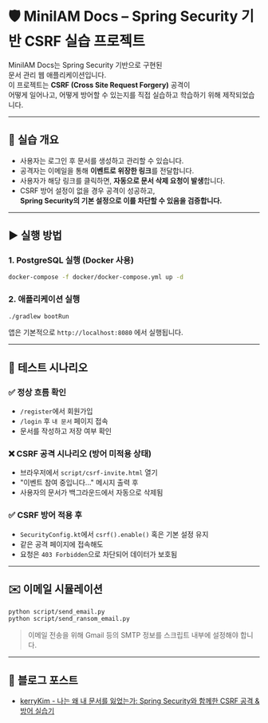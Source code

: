 # 🛡️ MiniIAM Docs – Spring Security 기반 CSRF 실습 프로젝트

MiniIAM Docs는 Spring Security 기반으로 구현된  
문서 관리 웹 애플리케이션입니다.  
이 프로젝트는 **CSRF (Cross Site Request Forgery)** 공격이  
어떻게 일어나고, 어떻게 방어할 수 있는지를 직접 실습하고 학습하기 위해 제작되었습니다.

---

## 📌 실습 개요

- 사용자는 로그인 후 문서를 생성하고 관리할 수 있습니다.
- 공격자는 이메일을 통해 **이벤트로 위장한 링크**를 전달합니다.
- 사용자가 해당 링크를 클릭하면, **자동으로 문서 삭제 요청이 발생**합니다.
- CSRF 방어 설정이 없을 경우 공격이 성공하고,  
  **Spring Security의 기본 설정으로 이를 차단할 수 있음을 검증합니다.**

---

## ▶️ 실행 방법

### 1. PostgreSQL 실행 (Docker 사용)

```bash
docker-compose -f docker/docker-compose.yml up -d
```

### 2. 애플리케이션 실행

```bash
./gradlew bootRun
```

앱은 기본적으로 `http://localhost:8080` 에서 실행됩니다.

---

## 🧪 테스트 시나리오

### ✅ 정상 흐름 확인

- `/register`에서 회원가입
- `/login` 후 `내 문서` 페이지 접속
- 문서를 작성하고 저장 여부 확인

### ❌ CSRF 공격 시나리오 (방어 미적용 상태)

- 브라우저에서 `script/csrf-invite.html` 열기
- "이벤트 참여 중입니다..." 메시지 출력 후
- 사용자의 문서가 백그라운드에서 자동으로 삭제됨

### ✅ CSRF 방어 적용 후

- `SecurityConfig.kt`에서 `csrf().enable()` 혹은 기본 설정 유지
- 같은 공격 페이지에 접속해도
- 요청은 `403 Forbidden`으로 차단되어 데이터가 보호됨

---

## ✉️ 이메일 시뮬레이션

```bash
python script/send_email.py
python script/send_ransom_email.py
```

> 이메일 전송을 위해 Gmail 등의 SMTP 정보를 스크립트 내부에 설정해야 합니다.

---

## 📄 블로그 포스트

- [kerryKim - 나는 왜 내 문서를 잃었는가: Spring Security와 함께한 CSRF 공격 & 방어 실습기](https://velog.io/@carrykim/%EB%82%98%EB%8A%94-%EC%99%9C-%EB%82%B4-%EB%AC%B8%EC%84%9C%EB%A5%BC-%EC%9E%83%EC%97%88%EB%8A%94%EA%B0%80-Spring-Security%EC%99%80-%ED%95%A8%EA%BB%98%ED%95%9C-CSRF-%EA%B3%B5%EA%B2%A9-%EB%B0%A9%EC%96%B4-%EC%8B%A4%EC%8A%B5%EA%B8%B0)
